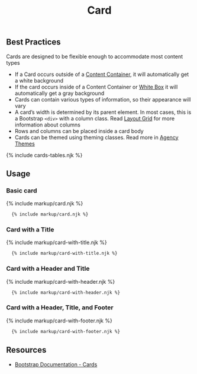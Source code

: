 ﻿---
title: Card
summary: Cards are containers for related content or information.
tags: components, card
layout: guide
eleventyNavigation:
  key: Card
  parent: Components
  order: 130
  excerpt: Cards are containers for related content or information.
  img: /img/illustrations/illus-cards.svg
---
## Best Practices
Cards are designed to be flexible enough to accommodate most content types
- If a Card occurs outside of a [Content Container](/components/boxes/#content-container), it will automatically get a white background 
- If the card occurs inside of a Content Container or [White Box](/components/boxes/#white-box) it will automatically get a gray background
- Cards can contain various types of information, so their appearance will vary
- A card’s width is determined by its parent element. In most cases, this is a Bootstrap `<div>` with a column class. Read [Layout Grid](/components/layout-grid/) for more information about columns
- Rows and columns can be placed inside a card body
- Cards can be themed using theming classes. Read more in [Agency Themes](/foundation/agency-theming/)

{% include cards-tables.njk %}

## Usage

### Basic card

{% include markup/card.njk %}
```html
  {% include markup/card.njk %}
```

### Card with a Title

{% include markup/card-with-title.njk %}
```html
  {% include markup/card-with-title.njk %}
```

### Card with a Header and Title

{% include markup/card-with-header.njk %}
```html
  {% include markup/card-with-header.njk %}
```

### Card with a Header, Title, and Footer

{% include markup/card-with-footer.njk %}
```html
  {% include markup/card-with-footer.njk %}
```



## Resources

* <a href="https://getbootstrap.com/docs/4.5/components/card/" target="_blank">Bootstrap Documentation - Cards</a>

